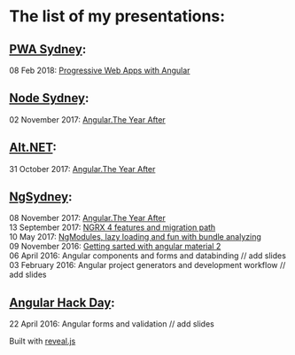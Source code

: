 # The list of my presentations:

## [PWA Sydney](https://www.meetup.com/Sydney-Progressive-Web-Apps-SydPWA/):

08 Feb 2018: [Progressive Web Apps with Angular](https://kuncevic.github.io/progressive-web-apps-with-angular.html) 

## [Node Sydney](https://www.meetup.com/node-sydney):

02 November 2017: [Angular.The Year After](https://kuncevic.github.io/presentations/angular-the-year-after.html) 

## [Alt.NET](https://www.meetup.com/Sydney-Alt-Net):

31 October 2017: [Angular.The Year After](https://kuncevic.github.io/presentations/angular-the-year-after.html) 

## [NgSydney](https://www.meetup.com/ng-sydney):  

08 November 2017: [Angular.The Year After](https://kuncevic.github.io/presentations/angular-the-year-after.html)  
13 September 2017: [NGRX 4 features and migration path](https://kuncevic.github.io/presentations/ngrx-4-features-and-migration-path.html)  
10 May 2017: [NgModules, lazy loading and fun with bundle analyzing](https://kuncevic.github.io/presentations/ng-modules-lazy-loading-and-fun-with-bundle-analyzing.html)  
09 November 2016: [Getting sarted with angular material 2](https://kuncevic.github.io/presentations/getting-sarted-with-angular-material-2.html)  
06 April 2016: Angular components and forms and databinding	// add slides  
03 February 2016: Angular project generators and development workflow // add slides

## [Angular Hack Day](http://angularhackday.com):  

22 April 2016: Angular forms and validation // add slides

Built with [reveal.js](https://github.com/hakimel/reveal.js)
